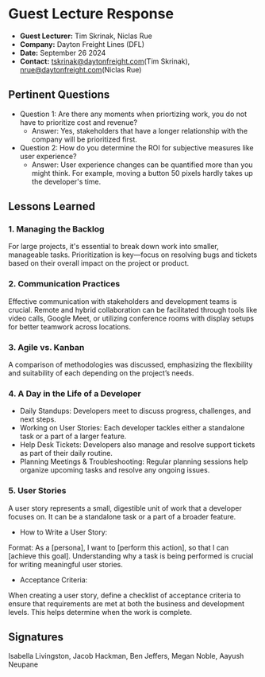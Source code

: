 # Guest Lecture Response

- **Guest Lecturer:** Tim Skrinak, Niclas Rue
- **Company:** Dayton Freight Lines (DFL)
- **Date:** September 26 2024
- **Contact:** tskrinak@daytonfreight.com(Tim Skrinak), nrue@daytonfreight.com(Niclas Rue)

## Pertinent Questions

* Question 1: Are there any moments when priortizing work, you do not have to prioritize cost and revenue?
    * Answer: Yes, stakeholders that have a longer relationship with the company will be prioritized first.
* Question 2: How do you determine the ROI for subjective measures like user experience?
    * Answer: User experience changes can be quantified more than you might think. For example, moving a button 50 pixels hardly takes up the developer's time. 

## Lessons Learned

### 1. Managing the Backlog

For large projects, it's essential to break down work into smaller, manageable tasks.
Prioritization is key—focus on resolving bugs and tickets based on their overall impact on the project or product.

### 2. Communication Practices

Effective communication with stakeholders and development teams is crucial.
Remote and hybrid collaboration can be facilitated through tools like video calls, Google Meet, or utilizing conference rooms with display setups for better teamwork across locations.

### 3. Agile vs. Kanban

A comparison of methodologies was discussed, emphasizing the flexibility and suitability of each depending on the project’s needs.

### 4. A Day in the Life of a Developer

- Daily Standups: Developers meet to discuss progress, challenges, and next steps.
- Working on User Stories: Each developer tackles either a standalone task or a part of a larger feature.
- Help Desk Tickets: Developers also manage and resolve support tickets as part of their daily routine.
- Planning Meetings & Troubleshooting: Regular planning sessions help organize upcoming tasks and resolve any ongoing issues.

### 5. User Stories

A user story represents a small, digestible unit of work that a developer focuses on. It can be a standalone task or a part of a broader feature.

- How to Write a User Story:

Format: As a [persona], I want to [perform this action], so that I can [achieve this goal].
Understanding why a task is being performed is crucial for writing meaningful user stories.

- Acceptance Criteria:

When creating a user story, define a checklist of acceptance criteria to ensure that requirements are met at both the business and development levels. This helps determine when the work is complete.

## Signatures
Isabella Livingston, Jacob Hackman, Ben Jeffers, Megan Noble, Aayush Neupane
